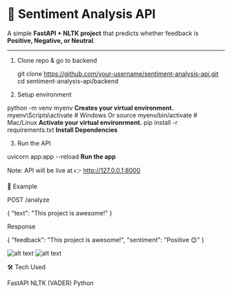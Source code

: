 # 📝 Sentiment Analysis API

A simple **FastAPI + NLTK project** that predicts whether feedback is **Positive, Negative, or Neutral**.

---

1. Clone repo & go to backend

   git clone https://github.com/your-username/sentiment-analysis-api.git
   cd sentiment-analysis-api/backend

2. Setup environment

 python -m venv myenv            **Creates your virtual environment.**
 myenv\Scripts\activate   # Windows Or  source myenv/bin/activate   # Mac/Linux         **Activate your virtual environrment.**
 pip install -r requirements.txt             **Install Dependencies**

3. Run the API

uvicorn app:app --reload     **Run the app**

Note: API will be live at 👉 http://127.0.0.1:8000

📌 Example

POST /analyze

{ "text": "This project is awesome!" }


Response

{ "feedback": "This project is awesome!", "sentiment": "Positive 😊" }

![alt text](image.png)
![alt text](image-1.png)

🛠️ Tech Used

FastAPI
NLTK (VADER)
Python